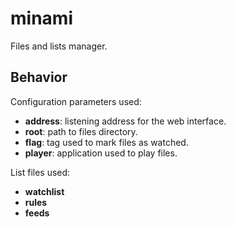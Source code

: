 # minami

Files and lists manager.

## Behavior

Configuration parameters used:

* **address**: listening address for the web interface.
* **root**: path to files directory.
* **flag**: tag used to mark files as watched.
* **player**: application used to play files.

List files used:

* **watchlist**
* **rules**
* **feeds**
